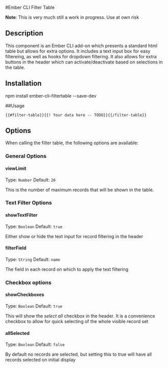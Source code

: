 #Ember CLI Filter Table

__Note__: This is very much still a work in progress. Use at own risk

## Description
This component is an Ember CLI add-on which presents a standard html table but allows for extra options. It includes a text input box for easy filtereing, as well as hooks for dropdown filtering. It also allows for extra buttons in the header which can activate/deactivate based on selections in the table.

## Installation
npm install ember-cli-filtertable --save-dev

##Usage

    {{#filter-table}}{{! Your data here -- TODO}}{{/filter-table}}
    
## Options
When calling the filter table, the following options are available:

### General Options

#### viewLimit
Type: `Number`
Default: `20`

This is the number of maximum records that will be shown in the table.

### Text Filter Options

#### showTextFilter
Type: `Boolean`
Default: `true`

Either show or hide the text input for record filtering in the header

#### filterField
Type: `String`
Default: `name`

The field in each record on which to apply the text filtering

### Checkbox options

#### showCheckboxes
Type: `Boolean`
Default: `true`

This will show the _select all_ checkbox in the header. It is a convenience checkbox to allow for quick selecting of the whole visible record set

#### allSelected
Type: `Boolean`
Default: `false`

By default no records are selected, but setting this to true will have all records selected on initial display
